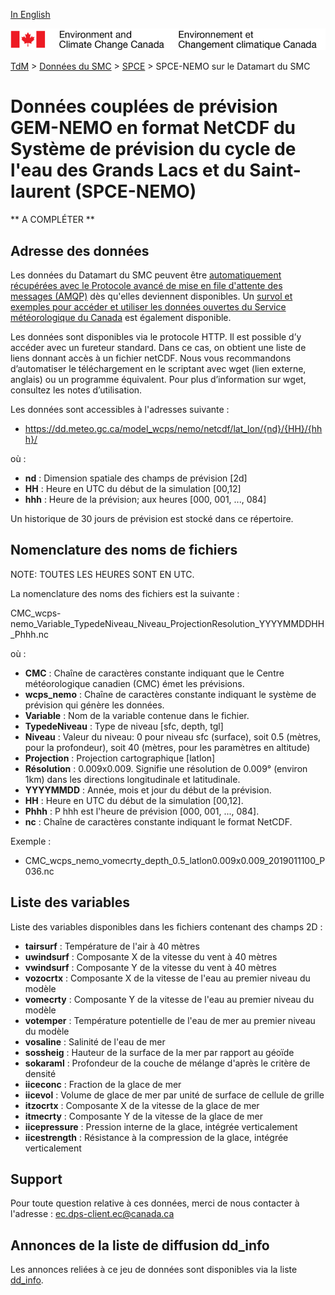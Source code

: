 [In English](readme_wcps-nemo-datamart_en.md)

![ECCC logo](../../img_eccc-logo.png)

[TdM](../../readme_fr.md) > [Données du SMC](../readme_fr.md) > [SPCE](readme_wcps_fr.md) > SPCE-NEMO sur le Datamart du SMC

# Données couplées de prévision GEM-NEMO en format NetCDF du Système de prévision du cycle de l'eau des Grands Lacs et du Saint-laurent (SPCE-NEMO)

** A COMPLÉTER **

## Adresse des données 

Les données du Datamart du SMC peuvent être [automatiquement récupérées avec le Protocole avancé de mise en file d'attente des messages (AMQP)](../../msc-datamart/amqp_fr.md) dès qu'elles deviennent disponibles. Un [survol et exemples pour accéder et utiliser les données ouvertes du Service météorologique du Canada](../../usage/readme_fr.md) est également disponible.

Les données sont disponibles via le protocole HTTP. Il est possible d’y accéder avec un fureteur standard. Dans ce cas, on obtient une liste de liens donnant accès à un fichier netCDF. Nous vous recommandons d’automatiser le téléchargement en le scriptant avec wget (lien externe, anglais) ou un programme équivalent. Pour plus d’information sur wget, consultez les notes d’utilisation.

Les données sont accessibles à l'adresses suivante :

* [https://dd.meteo.gc.ca/model_wcps/nemo/netcdf/lat_lon/{nd}/{HH}/{hhh}/ ](https://dd.meteo.gc.ca/model_wcps/nemo/netcdf/lat_lon)                  

où :

* __nd__ : Dimension spatiale des champs de prévision [2d]
* __HH__ : Heure en UTC du début de la simulation [00,12]
* __hhh__ : Heure de la prévision; aux heures [000, 001, ..., 084] 

Un historique de 30 jours de prévision est stocké dans ce répertoire.

## Nomenclature des noms de fichiers 

NOTE: TOUTES LES HEURES SONT EN UTC.

La nomenclature des noms des fichiers est la suivante :

CMC_wcps-nemo_Variable_TypedeNiveau_Niveau_ProjectionResolution_YYYYMMDDHH_Phhh.nc

où :

* __CMC__ : Chaîne de caractères constante indiquant que le Centre météorologique canadien (CMC) émet les prévisions.
* __wcps_nemo__ : Chaîne de caractères constante indiquant le système de prévision qui génère les données.
* __Variable__ : Nom de la variable contenue dans le fichier.
* __TypedeNiveau__ : Type de niveau [sfc, depth, tgl]
* __Niveau__ : Valeur du niveau: 0 pour niveau sfc (surface), soit 0.5 (mètres, pour la profondeur), soit 40 (mètres, pour les paramètres en altitude)
* __Projection__ : Projection cartographique [latlon]
* __Résolution__ : 0.009x0.009. Signifie une résolution de 0.009° (environ 1km) dans les directions longitudinale et latitudinale.
* __YYYYMMDD__ : Année, mois et jour du début de la prévision.
* __HH__ : Heure en UTC du début de la simulation [00,12].
* __Phhh__ : P hhh est l'heure de prévision [000, 001, ..., 084]. 
* __nc__ : Chaîne de caractères constante indiquant le format NetCDF.

Exemple :

* CMC_wcps_nemo_vomecrty_depth_0.5_latlon0.009x0.009_2019011100_P036.nc

## Liste des variables

Liste des variables disponibles dans les fichiers contenant des champs 2D :

* __tairsurf__ : Température de l'air à 40 mètres
* __uwindsurf__ : Composante X de la vitesse du vent à 40 mètres
* __vwindsurf__ : Composante Y de la vitesse du vent à 40 mètres
* __vozocrtx__ : Composante X de la vitesse de l'eau au premier niveau du modèle 
* __vomecrty__ : Composante Y de la vitesse de l'eau au premier niveau du modèle
* __votemper__ : Température potentielle de l'eau de mer au premier niveau du modèle
* __vosaline__ : Salinité de l'eau de mer 
* __sossheig__ : Hauteur de la surface de la mer par rapport au géoïde
* __sokaraml__ : Profondeur de la couche de mélange d'après le critère de densité
* __iiceconc__ : Fraction de la glace de mer
* __iicevol__ : Volume de glace de mer par unité de surface de cellule de grille
* __itzocrtx__ : Composante X de la vitesse de la glace de mer
* __itmecrty__ : Composante Y de la vitesse de la glace de mer
* __iicepressure__ : Pression interne de la glace, intégrée verticalement
* __iicestrength__ : Résistance à la compression de la glace, intégrée verticalement

## Support

Pour toute question relative à ces données, merci de nous contacter à l'adresse : [ec.dps-client.ec@canada.ca](mailto:ec.dps-client.ec@canada.ca)

## Annonces de la liste de diffusion dd_info 

Les annonces reliées à ce jeu de données sont disponibles via la liste [dd_info](https://lists.ec.gc.ca/cgi-bin/mailman/listinfo/dd_info).




